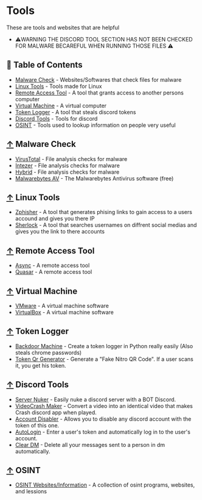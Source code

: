 # Tools
 These are tools and websites that are helpful
- ⚠️WARNING THE DISCORD TOOL SECTION HAS NOT BEEN CHECKED FOR MALWARE BECAREFUL WHEN RUNNING THOSE FILES ⚠️
## 📖 Table of Contents
 
  - [Malware Check](#-malware-check) - Websites/Softwares that check files for malware
  - [Linux Tools](#-linux-tools) - Tools made for Linux
  - [Remote Access Tool](#-remote-access-tool) - A tool that grants access to another persons computer
  - [Virtual Machine](#-virtual-machine) - A virtual computer
  - [Token Logger](#-token-logger) - A tool that steals discord tokens
  - [Discord Tools](#-discord-tools) - Tools for discord
  - [OSINT](#-osint) - Tools used to lookup information on people very useful

## [↑](#-Table-of-Contents) Malware Check
* [VirusTotal](https://www.virustotal.com/gui/home/upload) - File analysis checks for malware
* [Intezer](https://analyze.intezer.com) - File analysis checks for malware
* [Hybrid](https://www.hybrid-analysis.com) - File analysis checks for malware
* [Malwarebytes AV](https://www.malwarebytes.com/) - The Malwarebytes Antivirus software (free)

## [↑](#-Table-of-Contents) Linux Tools
* [Zphisher](https://github.com/htr-tech/zphisher) - A tool that generates phising links to gain access to a users accound and gives you there IP
* [Sherlock](https://github.com/sherlock-project/sherlock) - A tool that searches usernames on diffrent social medias and gives you the link to there accounts

## [↑](#-Table-of-Contents)  Remote Access Tool
* [Async](https://github.com/NYAN-x-CAT/AsyncRAT-C-Sharp) - A remote access tool
* [Quasar](https://github.com/quasar/Quasar) - A remote access tool

## [↑](#-Table-of-Contents)  Virtual Machine
* [VMware](https://www.vmware.com/) - A virtual machine software
* [VirtualBox](https://www.virtualbox.org) - A virtual machine software

## [↑](#-Table-of-Contents)  Token Logger
* [Backdoor Machine](https://github.com/0NETAP/Backdoor-Machine) - Create a token logger in Python really easily (Also steals chrome passwords) 
* [Token Qr Generator](https://github.com/AstraaDev/Discord-Qr-Code-Token) - Generate a "Fake Nitro QR Code". If a user scans it, you get his token.

## [↑](#-Table-of-Contents)  Discord Tools
* [Server Nuker](https://github.com/zetism/AveryNuker) - Easily nuke a discord server with a BOT Discord.
* [VideoCrash Maker](https://github.com/AstraaDev/Discord-VideoCrashMaker) - Convert a video into an identical video that makes Crash discord app when played.
* [Account Disabler](https://github.com/assaultfulgg/account-disabler) - Allows you to disable any discord account with the token of this one.
* [AutoLogin](https://github.com/AstraaDev/Discord-Token-AutoLogin) - Enter a user's token and automatically log in to the user's account.
* [Clear DM](https://github.com/Da532/Clear) - Delete all your messages sent to a person in dm automatically.

## [↑](#-Table-of-Contents) OSINT
* [OSINT Websites/Information](https://github.com/jivoi/awesome-osint) - A collection of osint programs, websites, and lessions




